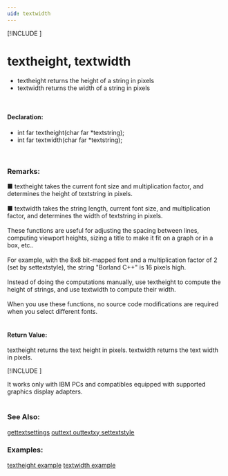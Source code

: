 ```yaml
---
uid: textwidth
---
```

[!INCLUDE [](graphics_header.md)]
# textheight, textwidth
* textheight returns the height of a string in pixels
* textwidth returns the width of a string in pixels

<br>

#### Declaration:
* int far textheight(char far \*textstring);
* int far textwidth(char far \*textstring);

<br>

### Remarks:
■ textheight takes the current font size and multiplication factor, and determines the height of textstring in pixels.<br><br>
■ textwidth takes the string length, current font size, and multiplication factor, and determines the width of textstring in pixels.<br><br>
These functions are useful for adjusting the spacing between lines, computing viewport heights, sizing a title to make it fit on a graph or in a box, etc..<br><br>
For example, with the 8x8 bit-mapped font and a multiplication factor of 2 (set by settextstyle), the string "Borland C++" is 16 pixels high.<br><br>
Instead of doing the computations manually, use textheight to compute the height of strings, and use textwidth to compute their width.<br><br>
When you use these functions, no source code modifications are required when you select different fonts.<br><br>

#### Return Value:
textheight returns the text height in pixels. textwidth returns the text width in pixels.

[!INCLUDE [](portability.md)]

It works only with IBM PCs and compatibles equipped with supported graphics display adapters.<br><br>

### See Also:
<div class="data"><a href="gettextsettings.md">  gettextsettings</a> <a href="outtext.md">  outtext        </a> <a href="outtextxy.md">  outtextxy      </a> <a href="settextstyle.md">  settextstyle   </a>
<br></div>

### Examples:
<div class="data"><a href="textheight_example.md">  textheight example</a> <a href="textwidth_example.md">  textwidth example </a>
</div>

<br>